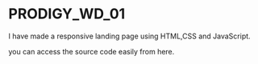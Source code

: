 # PRODIGY_WD_01
I have made a responsive landing page using HTML,CSS and JavaScript.

you can access the source code easily from here.
